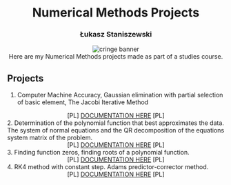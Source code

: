<h1 align="center">Numerical Methods Projects</h1>
<h3 align="center">Łukasz Staniszewski</h1>

<div align="center">
<img src="https://user-images.githubusercontent.com/59453698/178227372-a2ba653c-dc26-4c62-b1a1-62d0759408c2.png" alt="cringe banner">
</div>

<div align="center">
  Here are my Numerical Methods projects made as part of a studies course.
</div>

## Projects
1. Computer Machine Accuracy, Gaussian elimination with partial selection of basic element, The Jacobi Iterative Method
<div align="center"> [PL] <a href="https://github.com/lukasz-staniszewski/multimedia-projects/blob/main/signals/doc/doc.pdf">DOCUMENTATION HERE</a> [PL] </div>
2. Determination of the polynomial function that best approximates the data. The system of normal equations and the QR decomposition of the equations system matrix of the problem.
<div align="center"> [PL] <a href="https://github.com/lukasz-staniszewski/multimedia-projects/blob/main/signals/doc/doc.pdf">DOCUMENTATION HERE</a> [PL] </div>
3. Finding function zeros, finding roots of a polynomial function.
<div align="center"> [PL] <a href="https://github.com/lukasz-staniszewski/multimedia-projects/blob/main/signals/doc/doc.pdf">DOCUMENTATION HERE</a> [PL] </div>
4. RK4 method with constant step. Adams predictor-corrector method.
<div align="center"> [PL] <a href="https://github.com/lukasz-staniszewski/multimedia-projects/blob/main/signals/doc/doc.pdf">DOCUMENTATION HERE</a> [PL] </div>